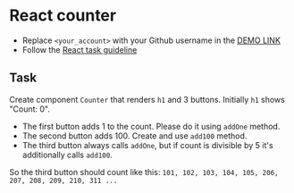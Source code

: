 # React counter
- Replace `<your_account>` with your Github username in the 
[DEMO LINK](https://dmytro-abram.github.io/react_counter/)
- Follow the [React task guideline](https://github.com/mate-academy/react_task-guideline#react-tasks-guideline)

## Task
Create component `Counter` that renders `h1` and 3 buttons. Initially `h1` shows
"Count: 0".
- The first button adds 1 to the count. Please do it using `addOne` method.
- The second button adds 100. Create and use `add100` method.
- The third button always calls `addOne`, but if count is divisible by 5 it's additionally calls `add100`.

So the third button should count like this:
`101, 102, 103, 104, 105, 206, 207, 208, 209, 210, 311 ...`
